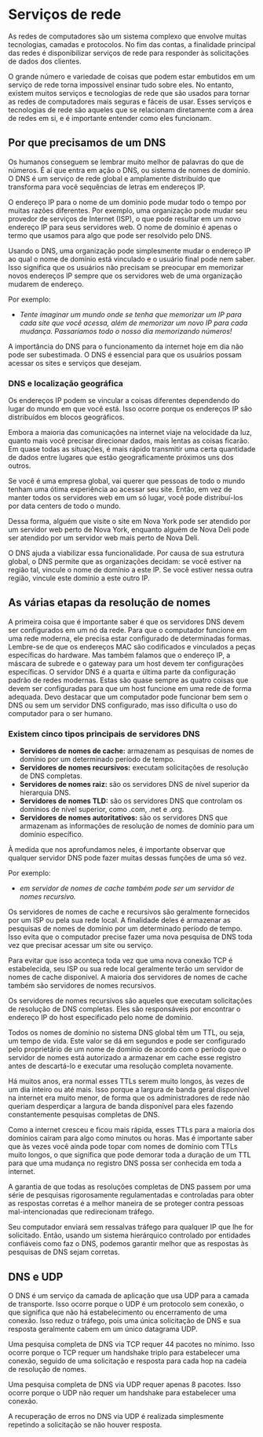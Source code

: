 # Serviços de rede

As redes de computadores são um sistema complexo que envolve muitas tecnologias, camadas e protocolos. No fim das contas, a finalidade principal das redes é disponibilizar serviços de rede para responder às solicitações de dados dos clientes.

O grande número e variedade de coisas que podem estar embutidos em um serviço de rede torna impossível ensinar tudo sobre eles. No entanto, existem muitos serviços e tecnologias de rede que são usados para tornar as redes de computadores mais seguras e fáceis de usar. Esses serviços e tecnologias de rede são aqueles que se relacionam diretamente com a área de redes em si, e é importante entender como eles funcionam.

## Por que precisamos de um DNS

Os humanos conseguem se lembrar muito melhor de palavras do que de números. É aí que entra em ação o DNS, ou sistema de nomes de domínio. O DNS é um serviço de rede global e amplamente distribuído que transforma para você sequências de letras em endereços IP.

O endereço IP para o nome de um domínio pode mudar todo o tempo por muitas razões diferentes. Por exemplo, uma organização pode mudar seu provedor de serviços de Internet (ISP), o que pode resultar em um novo endereço IP para seus servidores web. O nome de domínio é apenas o termo que usamos para algo que pode ser resolvido pelo DNS.

Usando o DNS, uma organização pode simplesmente mudar o endereço IP ao qual o nome de domínio está vinculado e o usuário final pode nem saber. Isso significa que os usuários não precisam se preocupar em memorizar novos endereços IP sempre que os servidores web de uma organização mudarem de endereço.

Por exemplo:

- *Tente imaginar um mundo onde se tenha que memorizar um IP para cada site que você acessa, além de memorizar um novo IP para cada mudança. Passaríamos todo o nosso dia memorizando números!*

A importância do DNS para o funcionamento da internet hoje em dia não pode ser subestimada. O DNS é essencial para que os usuários possam acessar os sites e serviços que desejam.

### DNS e localização geográfica

Os endereços IP podem se vincular a coisas diferentes dependendo do lugar do mundo em que você está. Isso ocorre porque os endereços IP são distribuídos em blocos geográficos.

Embora a maioria das comunicações na internet viaje na velocidade da luz, quanto mais você precisar direcionar dados, mais lentas as coisas ficarão. Em quase todas as situações, é mais rápido transmitir uma certa quantidade de dados entre lugares que estão geograficamente próximos uns dos outros.

Se você é uma empresa global, vai querer que pessoas de todo o mundo tenham uma ótima experiência ao acessar seu site. Então, em vez de manter todos os servidores web em um só lugar, você pode distribuí-los por data centers de todo o mundo.

Dessa forma, alguém que visite o site em Nova York pode ser atendido por um servidor web perto de Nova York, enquanto alguém de Nova Deli pode ser atendido por um servidor web mais perto de Nova Deli.

O DNS ajuda a viabilizar essa funcionalidade. Por causa de sua estrutura global, o DNS permite que as organizações decidam: se você estiver na região tal, vincule o nome de domínio a este IP. Se você estiver nessa outra região, vincule este domínio a este outro IP.

## As várias etapas da resolução de nomes

A primeira coisa que é importante saber é que os servidores DNS devem ser configurados em um nó da rede. Para que o computador funcione em uma rede moderna, ele precisa estar configurado de determinadas formas. Lembre-se de que os endereços MAC são codificados e vinculados a peças específicas do hardware. Mas também falamos que o endereço IP, a máscara de subrede e o gateway para um host devem ter configurações específicas. O servidor DNS é a quarta e última parte da configuração padrão de redes modernas. Estas são quase sempre as quatro coisas que devem ser configuradas para que um host funcione em uma rede de forma adequada. Devo destacar que um computador pode funcionar bem sem o DNS ou sem um servidor DNS configurado, mas isso dificulta o uso do computador para o ser humano.

### Existem cinco tipos principais de servidores DNS

- **Servidores de nomes de cache:** armazenam as pesquisas de nomes de domínio por um determinado período de tempo.
- **Servidores de nomes recursivos:** executam solicitações de resolução de DNS completas.
- **Servidores de nomes raiz:** são os servidores DNS de nível superior da hierarquia DNS.
- **Servidores de nomes TLD:** são os servidores DNS que controlam os domínios de nível superior, como .com, .net e .org.
- **Servidores de nomes autoritativos:** são os servidores DNS que armazenam as informações de resolução de nomes de domínio para um domínio específico.

À medida que nos aprofundamos neles, é importante observar que qualquer servidor DNS pode fazer muitas dessas funções de uma só vez.

Por exemplo:

- *em servidor de nomes de cache também pode ser um servidor de nomes recursivo.*

Os servidores de nomes de cache e recursivos são geralmente fornecidos por um ISP ou pela sua rede local. A finalidade deles é armazenar as pesquisas de nomes de domínio por um determinado período de tempo. Isso evita que o computador precise fazer uma nova pesquisa de DNS toda vez que precisar acessar um site ou serviço.

Para evitar que isso aconteça toda vez que uma nova conexão TCP é estabelecida, seu ISP ou sua rede local geralmente terão um servidor de nomes de cache disponível. A maioria dos servidores de nomes de cache também são servidores de nomes recursivos.

Os servidores de nomes recursivos são aqueles que executam solicitações de resolução de DNS completas. Eles são responsáveis por encontrar o endereço IP do host especificado pelo nome de domínio.

Todos os nomes de domínio no sistema DNS global têm um TTL, ou seja, um tempo de vida. Este valor se dá em segundos e pode ser configurado pelo proprietário de um nome de domínio de acordo com o período que o servidor de nomes está autorizado a armazenar em cache esse registro antes de descartá-lo e executar uma resolução completa novamente.

Há muitos anos, era normal esses TTLs serem muito longos, às vezes de um dia inteiro ou até mais. Isso porque a largura de banda geral disponível na internet era muito menor, de forma que os administradores de rede não queriam desperdiçar a largura de banda disponível para eles fazendo constantemente pesquisas completas de DNS.

Como a internet cresceu e ficou mais rápida, esses TTLs para a maioria dos domínios caíram para algo como minutos ou horas. Mas é importante saber que às vezes você ainda pode topar com nomes de domínio com TTLs muito longos, o que significa que pode demorar toda a duração de um TTL para que uma mudança no registro DNS possa ser conhecida em toda a internet.

A garantia de que todas as resoluções completas de DNS passem por uma série de pesquisas rigorosamente regulamentadas e controladas para obter as respostas corretas é a melhor maneira de se proteger contra pessoas mal-intencionadas que redirecionam tráfego.

Seu computador enviará sem ressalvas tráfego para qualquer IP que lhe for solicitado. Então, usando um sistema hierárquico controlado por entidades confiáveis como faz o DNS, podemos garantir melhor que as respostas às pesquisas de DNS sejam corretas.

## DNS e UDP

O DNS é um serviço da camada de aplicação que usa UDP para a camada de transporte. Isso ocorre porque o UDP é um protocolo sem conexão, o que significa que não há estabelecimento ou encerramento de uma conexão. Isso reduz o tráfego, pois uma única solicitação de DNS e sua resposta geralmente cabem em um único datagrama UDP.

Uma pesquisa completa de DNS via TCP requer 44 pacotes no mínimo. Isso ocorre porque o TCP requer um handshake triplo para estabelecer uma conexão, seguido de uma solicitação e resposta para cada hop na cadeia de resolução de nomes.

Uma pesquisa completa de DNS via UDP requer apenas 8 pacotes. Isso ocorre porque o UDP não requer um handshake para estabelecer uma conexão.

A recuperação de erros no DNS via UDP é realizada simplesmente repetindo a solicitação se não houver resposta.
